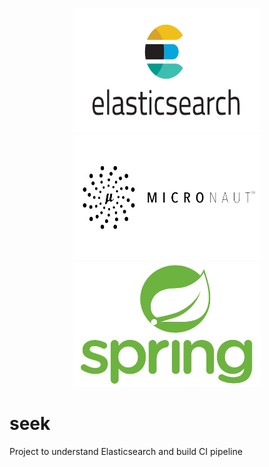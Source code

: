 <p align="center">
  <img src="docs/es.png" width="300" height="200">
  <img src="docs/micronaut.png" width="300" height="200">
  <img src="docs/spring.png" width="300" height="200">
</p>

#

# seek
Project to understand Elasticsearch and build CI pipeline
